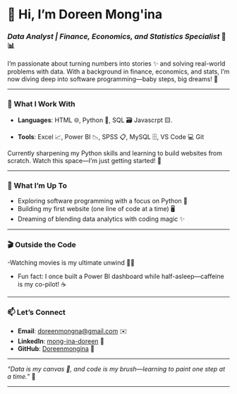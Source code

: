 # 👋 Hi, I’m Doreen Mong'ina  
### *Data Analyst | Finance, Economics, and Statistics Specialist* 💼📊

I’m passionate about turning numbers into stories ✨ and solving real-world problems with data. With a background in finance, economics, and stats, I’m now diving deep into software programming—baby steps, big dreams! 🚀

---

### 🔧 What I Work With  
- **Languages**: HTML 🌐, Python 🐍, SQL 🗃️ Javascrpt 🟨.

- **Tools**: Excel 📈, Power BI 📉, SPSS 📋, MySQL 🗄️, VS Code 💻  Git

Currently sharpening my Python skills and learning to build websites from scratch. Watch this space—I’m just getting started! 🌟

---

### 🌱 What I’m Up To  
- Exploring software programming with a focus on Python 🐍  
- Building my first website (one line of code at a time) 🖥️  
- Dreaming of blending data analytics with coding magic ✨  

---

### 🎬 Outside the Code  
-Watching movies is my ultimate unwind 🍿🎥  
- Fun fact: I once built a Power BI dashboard while half-asleep—caffeine is my co-pilot! ☕  

---

### 📫 Let’s Connect  
- **Email**: doreenmongna@gmail.com ✉️  
- **LinkedIn**: [mong-ina-doreen](https://www.linkedin.com/in/mong-ina-doreen-7a8989137/) 🔗  
- **GitHub**: [Doreenmongina](https://github.com/Doreenmongina) 🐙  

---

*“Data is my canvas 🎨, and code is my brush—learning to paint one step at a time.”* 👣

---

